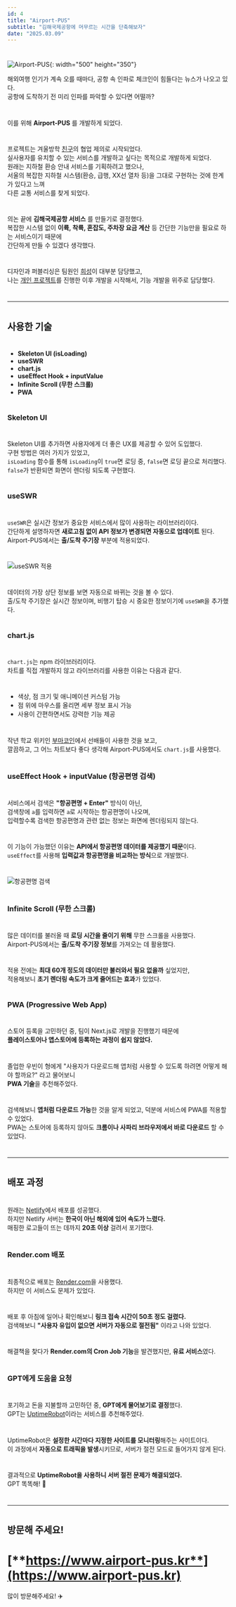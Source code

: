 ```yaml
---
id: 4
title: "Airport-PUS"
subtitle: "김해국제공항에 머무르는 시간을 단축해보자"
date: "2025.03.09"
---
```

#
![Airport-PUS](https://velog.velcdn.com/images/huise0ng/post/83ba823f-6407-4a1b-97bb-39e4bccdb41f/image.png){: width="500" height="350"}

해외여행 인기가 계속 오를 때마다, 공항 속 인파로 체크인이 힘들다는 뉴스가 나오고 있다.  
공항에 도착하기 전 미리 인파를 파악할 수 있다면 어떨까?  
#
이를 위해 **Airport-PUS** 를 개발하게 되었다.  
#

프로젝트는 겨울방학 [친구](https://github.com/siniseong)의 협업 제의로 시작되었다.  
실사용자를 유치할 수 있는 서비스를 개발하고 싶다는 목적으로 개발하게 되었다.  
원래는 지하철 환승 안내 서비스를 기획하려고 했으나,  
서울의 복잡한 지하철 시스템(환승, 급행, XX선 열차 등)을 그대로 구현하는 것에 한계가 있다고 느껴  
다른 교통 서비스를 찾게 되었다.  

#

의논 끝에 **김해국제공항 서비스** 를 만들기로 결정했다.  
복잡한 시스템 없이 **이륙, 착륙, 혼잡도, 주차장 요금 계산** 등 간단한 기능만을 필요로 하는 서비스이기 때문에  
간단하게 만들 수 있겠다 생각했다.  

#

디자인과 퍼블리싱은 팀원인 [희성](https://github.com/siniseong)이 대부분 담당했고,  
나는 [개인 프로젝트](https://github.com/gyumingim/Daile)를 진행한 이후 개발을 시작해서, 기능 개발을 위주로 담당했다.  

#

---

#

## 사용한 기술  

#

- **Skeleton UI (isLoading)**
- **useSWR**
- **chart.js**
- **useEffect Hook + inputValue**
- **Infinite Scroll (무한 스크롤)**
- **PWA**

#

### Skeleton UI

#

Skeleton UI를 추가하면 사용자에게 더 좋은 UX를 제공할 수 있어 도입했다.  
구현 방법은 여러 가지가 있었고,  
`isLoading` 함수를 통해 `isLoading`이 `true`면 로딩 중, `false`면 로딩 끝으로 처리했다.  
`false`가 반환되면 화면이 렌더링 되도록 구현했다.  

#

### useSWR

#

`useSWR`은 실시간 정보가 중요한 서비스에서 많이 사용하는 라이브러리이다.  
간단하게 설명하자면 **새로고침 없이 API 정보가 변경되면 자동으로 업데이트** 된다.  
Airport-PUS에서는 **출/도착 주기장** 부분에 적용되었다.  

#

![useSWR 적용](https://velog.velcdn.com/images/huise0ng/post/fd6081d7-e8d4-4f63-92c7-4839806d332f/image.gif)  

#

데이터의 가장 상단 정보를 보면 자동으로 바뀌는 것을 볼 수 있다.  
출/도착 주기장은 실시간 정보이며, 비행기 탑승 시 중요한 정보이기에 `useSWR`을 추가했다.  

#

### chart.js

#

`chart.js`는 npm 라이브러리이다.  
차트를 직접 개발하지 않고 라이브러리를 사용한 이유는 다음과 같다.  

#

- 색상, 점 크기 및 애니메이션 커스텀 가능  
- 점 위에 마우스를 올리면 세부 정보 표시 가능  
- 사용이 간편하면서도 강력한 기능 제공  

#

작년 학교 위키인 [부마코인](https://buma.wiki/coin)에서 선배들이 사용한 것을 보고,  
깔끔하고, 그 어느 차트보다 좋다 생각해 Airport-PUS에서도 `chart.js`를 사용했다.  

#

### useEffect Hook + inputValue (항공편명 검색)

#

서비스에서 검색은 **"항공편명 + Enter"** 방식이 아닌,  
검색창에 `a`를 입력하면 `a`로 시작하는 항공편명이 나오며,  
입력할수록 검색한 항공편명과 관련 없는 정보는 화면에 렌더링되지 않는다.  

#

이 기능이 가능했던 이유는 **API에서 항공편명 데이터를 제공했기 때문**이다.  
`useEffect`를 사용해 **입력값과 항공편명을 비교하는 방식**으로 개발했다.  

#

![항공편명 검색](https://velog.velcdn.com/images/huise0ng/post/3a1ca17f-cb39-4568-ae4e-7ab64d571b3f/image.gif)  

#

### Infinite Scroll (무한 스크롤)

#

많은 데이터를 불러올 때 **로딩 시간을 줄이기 위해** 무한 스크롤을 사용했다.  
Airport-PUS에서는 **출/도착 주기장 정보**를 가져오는 데 활용했다.  

#

적용 전에는 **최대 60개 정도의 데이터만 불러와서 필요 없을까** 싶었지만,  
적용해보니 **초기 렌더링 속도가 크게 줄어드는 효과**가 있었다.  

#

### PWA (Progressive Web App)

#

스토어 등록을 고민하던 중, 팀이 Next.js로 개발을 진행했기 때문에  
**플레이스토어나 앱스토어에 등록하는 과정이 쉽지 않았다.**  

#

졸업한 우빈이 형에게 "사용자가 다운로드해 앱처럼 사용할 수 있도록 하려면 어떻게 해야 할까요?" 라고 물어보니  
**PWA 기술**을 추천해주었다.  

#

검색해보니 **앱처럼 다운로드 가능**한 것을 알게 되었고, 덕분에 서비스에 PWA를 적용할 수 있었다.  
PWA는 스토어에 등록하지 않아도 **크롬이나 사파리 브라우저에서 바로 다운로드** 할 수 있었다.  

#

---

#

## 배포 과정  

#

원래는 [Netlify](https://netlify.com)에서 배포를 성공했다.  
하지만 Netlify 서버는 **한국이 아닌 해외에 있어 속도가 느렸다.**  
매핑한 로고들이 뜨는 데까지 **20초 이상** 걸려서 포기했다.  

#

### Render.com 배포

#

최종적으로 배포는 [Render.com](https://render.com)을 사용했다.  
하지만 이 서비스도 문제가 있었다.  

#

배포 후 아침에 일어나 확인해보니 **링크 접속 시간이 50초 정도 걸렸다.**  
검색해보니 **"사용자 유입이 없으면 서버가 자동으로 절전됨"** 이라고 나와 있었다.  

#

해결책을 찾다가 **Render.com의 Cron Job 기능**을 발견했지만, **유료 서비스**였다.  

#

### GPT에게 도움을 요청  

#

포기하고 돈을 지불할까 고민하던 중, **GPT에게 물어보기로 결정**했다.  
GPT는 [UptimeRobot](https://uptimerobot.com)이라는 서비스를 추천해주었다.  

#

UptimeRobot은 **설정한 시간마다 지정한 사이트를 모니터링**해주는 사이트이다.  
이 과정에서 **자동으로 트래픽을 발생**시키므로, 서버가 절전 모드로 들어가지 않게 된다.  

#

결과적으로 **UptimeRobot을 사용하니 서버 절전 문제가 해결되었다.**  
GPT 똑똑해! 🤖  

#

---

#

## 방문해 주세요!  

#

# [**https://www.airport-pus.kr**](https://www.airport-pus.kr)  
많이 방문해주세요! ✈️  

